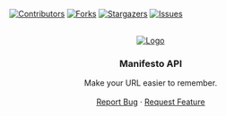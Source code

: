 <!-- PROJECT SHIELDS -->
<!--
*** I'm using markdown "reference style" links for readability.
*** Reference links are enclosed in brackets [ ] instead of parentheses ( ).
*** See the bottom of this document for the declaration of the reference variables
*** for contributors-url, forks-url, etc. This is an optional, concise syntax you may use.
*** https://www.markdownguide.org/basic-syntax/#reference-style-links
-->
[![Contributors][contributors-shield]][contributors-url]
[![Forks][forks-shield]][forks-url]
[![Stargazers][stars-shield]][stars-url]
[![Issues][issues-shield]][issues-url]




<!-- PROJECT LOGO -->
<br />
<div align="center">
  <a href="https://github.com/romodeus/manifesto-backend">
    <img src="https://i.ibb.co/LhhFrxd/Group-1.png" alt="Logo">
  </a>

  <h3 align="center">Manifesto API</h3>

  <p align="center">
    Make your URL easier to remember.
    <br />
    <br />
    <a href="https://github.com/romodeus/manifesto-backend/issues">Report Bug</a>
    ·
    <a href="https://github.com/romodeus/manifesto-backend/issues">Request Feature</a>
  </p>
</div>



<!-- MARKDOWN LINKS & IMAGES -->
<!-- https://www.markdownguide.org/basic-syntax/#reference-style-links -->

[contributors-shield]: https://img.shields.io/github/contributors/romodeus/manifesto-frontend.svg?style=for-the-badge
[contributors-url]: https://github.com/romodeus/manifesto-backend/graphs/contributors

[forks-shield]: https://img.shields.io/github/forks/romodeus/manifesto-frontend.svg?style=for-the-badge
[forks-url]: https://github.com/romodeus/manifesto-frontend/network/members

[stars-shield]: https://img.shields.io/github/stars/romodeus/manifesto-frontend.svg?style=for-the-badge
[stars-url]: https://github.com/romodeus/manifesto-frontend/stargazers

[issues-shield]: https://img.shields.io/github/issues/romodeus/manifesto-frontend.svg?style=for-the-badge
[issues-url]: https://github.com/romodeus/manifesto-frontend/issues
